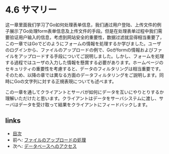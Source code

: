 # 4.6 サマリー
这一章里面我们学习了Go如何处理表单信息，我们通过用户登陆、上传文件的例子展示了Go处理form表单信息及上传文件的手段。但是在处理表单过程中我们需要验证用户输入的信息，考虑到网站安全的重要性，数据过滤就显得相当重要了，
この一章ではGoでどのようにフォームの情報を処理するか学びました。ユーザのログインから、ファイルのアップロードの例で、Goがformの情報およびファイルをアップロードする手段についてご説明しました。しかし、フォームを処理する過程ではユーザの入力した情報を懸賞する必要があります。ホームページのセキュリティの重要性を考慮すると、データのフィルタリングは相当重要です。そのため、以降の章では異なる方面のデータフィルタリングをご説明します。同時にGoの文字列に対する正規表現についても述べます。

この一章を通してクライアントとサーバが如何にデータを互いにやりとりするか理解いただけたと思います。クライアントはデータをサーバシステムに渡し、サーバはデータを受け取って結果をクライアントにフィードバックします。

## links
   * [目次](<preface.md>)
   * 前へ: [ファイルのアップロードの処理](<04.5.md>)
   * 次へ: [データベースへのアクセス](<05.0.md>)

